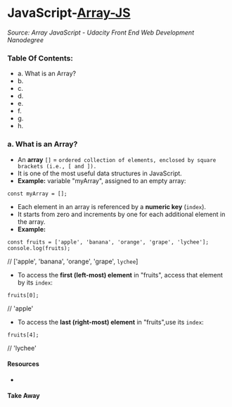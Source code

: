 # JavaScript-[Array-JS](-Array-JavaScript)
_Source: Array JavaScript - Udacity Front End Web Development Nanodegree_


### Table Of Contents:
- a. What is an Array?
- b. 
- c. 
- d. 
- e. 
- f. 
- g. 
- h. 

### a. What is an Array?
- An __array__ `[]` = `ordered collection of elements, enclosed by square brackets (i.e., [ and ]).`
- It is one of the most useful data structures in JavaScript. 
- __Example:__  variable "myArray", assigned to an empty array:
```
const myArray = [];
```

- Each element in an array is referenced by a __numeric key__ (`index`).
- It starts from zero and increments by one for each additional element in the array. 
- __Example:__ 
```
const fruits = ['apple', 'banana', 'orange', 'grape', 'lychee'];
console.log(fruits);
```
// ['apple', 'banana', 'orange', 'grape', `lychee`]

- To access the __first (left-most) element__ in "fruits", access that element by its `index`:
```
fruits[0];
```
// 'apple'
- To access the __last (right-most) element__ in "fruits",use its `index`:
```
fruits[4];
```
// 'lychee'

#### Resources 
- []()

#### Take Away
